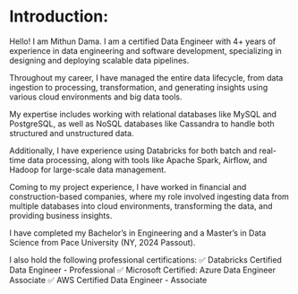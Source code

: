 # Introduction:

Hello! I am Mithun Dama.
I am a certified Data Engineer with 4+ years of experience in data engineering and software development, specializing in designing and deploying scalable data pipelines.

Throughout my career, I have managed the entire data lifecycle, from data ingestion to processing, transformation, and generating insights using various cloud environments and big data tools.

My expertise includes working with relational databases like MySQL and PostgreSQL, as well as NoSQL databases like Cassandra to handle both structured and unstructured data.

Additionally, I have experience using Databricks for both batch and real-time data processing, along with tools like Apache Spark, Airflow, and Hadoop for large-scale data management.

Coming to my project experience, I have worked in financial and construction-based companies, where my role involved ingesting data from multiple databases into cloud environments, transforming the data, and providing business insights.

I have completed my Bachelor’s in Engineering and a Master’s in Data Science from Pace University (NY, 2024 Passout).

I also hold the following professional certifications:
✅ Databricks Certified Data Engineer - Professional
✅ Microsoft Certified: Azure Data Engineer Associate
✅ AWS Certified Data Engineer - Associate


